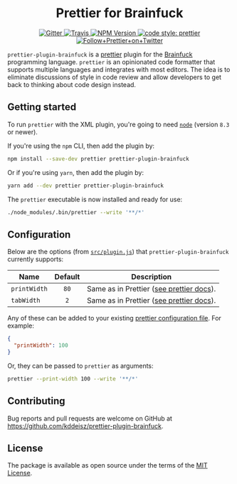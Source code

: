 <h1 align="center">Prettier for Brainfuck</h1>

<p align="center">
  <a href="https://gitter.im/jlongster/prettier">
    <img alt="Gitter" src="https://img.shields.io/gitter/room/jlongster/prettier.svg?style=flat-square">
  </a>
  <a href="https://travis-ci.org/kddeisz/prettier-plugin-brainfuck">
    <img alt="Travis" src="https://img.shields.io/travis/kddeisz/prettier-plugin-brainfuck/master.svg?style=flat-square">
  </a>
  <a href="https://www.npmjs.com/package/prettier-plugin-brainfuck">
    <img alt="NPM Version" src="https://img.shields.io/npm/v/prettier-plugin-brainfuck.svg?style=flat-square">
  </a>
  <a href="#badge">
    <img alt="code style: prettier" src="https://img.shields.io/badge/code_style-prettier-ff69b4.svg?style=flat-square">
  </a>
  <a href="https://twitter.com/PrettierCode">
    <img alt="Follow+Prettier+on+Twitter" src="https://img.shields.io/twitter/follow/prettiercode.svg?label=follow+prettier&style=flat-square">
  </a>
</p>

`prettier-plugin-brainfuck` is a [prettier](https://prettier.io/) plugin for the [Brainfuck](https://en.wikipedia.org/wiki/Brainfuck) programming language. `prettier` is an opinionated code formatter that supports multiple languages and integrates with most editors. The idea is to eliminate discussions of style in code review and allow developers to get back to thinking about code design instead.

## Getting started

To run `prettier` with the XML plugin, you're going to need [`node`](https://nodejs.org/en/download/) (version `8.3` or newer).

If you're using the `npm` CLI, then add the plugin by:

```bash
npm install --save-dev prettier prettier-plugin-brainfuck
```

Or if you're using `yarn`, then add the plugin by:

```bash
yarn add --dev prettier prettier-plugin-brainfuck
```

The `prettier` executable is now installed and ready for use:

```bash
./node_modules/.bin/prettier --write '**/*'
```

## Configuration

Below are the options (from [`src/plugin.js`](src/plugin.js)) that `prettier-plugin-brainfuck` currently supports:

| Name                 | Default | Description                                                                                      |
| -------------------- | :-----: | ------------------------------------------------------------------------------------------------ |
| `printWidth`         |  `80`   | Same as in Prettier ([see prettier docs](https://prettier.io/docs/en/options.html#print-width)). |
| `tabWidth`           |   `2`   | Same as in Prettier ([see prettier docs](https://prettier.io/docs/en/options.html#tab-width)).   |

Any of these can be added to your existing [prettier configuration
file](https://prettier.io/docs/en/configuration.html). For example:

```json
{
  "printWidth": 100
}
```

Or, they can be passed to `prettier` as arguments:

```bash
prettier --print-width 100 --write '**/*'
```

## Contributing

Bug reports and pull requests are welcome on GitHub at https://github.com/kddeisz/prettier-plugin-brainfuck.

## License

The package is available as open source under the terms of the [MIT License](https://opensource.org/licenses/MIT).
